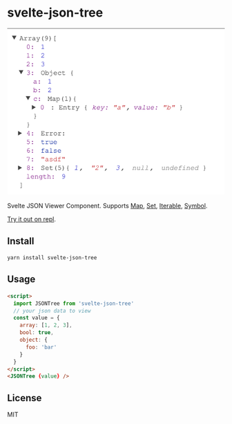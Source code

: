 # svelte-json-tree

![svelte-json-tree](./images/screenshot.png)

Svelte JSON Viewer Component. Supports [Map](https://developer.mozilla.org/en-US/docs/Web/JavaScript/Reference/Global_Objects/Map), [Set](https://developer.mozilla.org/en-US/docs/Web/JavaScript/Reference/Global_Objects/Set), [Iterable](https://developer.mozilla.org/en-US/docs/Web/JavaScript/Reference/Iteration_protocols#iterable), [Symbol](https://developer.mozilla.org/en-US/docs/Glossary/Symbol).

[Try it out on repl](https://svelte.dev/repl/89867bd1acaa48b4b29e29d1fdfa1ddf?version=3.14.1).

## Install

```sh
yarn install svelte-json-tree
```

## Usage

```html
<script>
  import JSONTree from 'svelte-json-tree'
  // your json data to view
  const value = {
    array: [1, 2, 3],
    bool: true,
    object: {
      foo: 'bar'
    }
  }
</script>
<JSONTree {value} />
```

## License
MIT